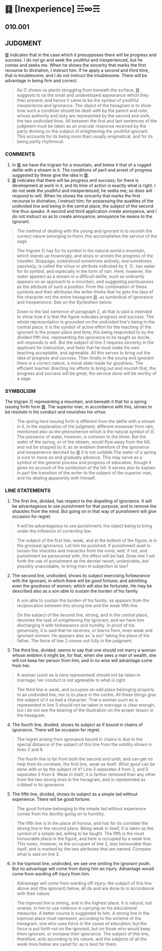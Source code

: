 # ䷃ [Inexperience] ☵∞☴

## 010.001

## JUDGMENT

䷃ indicates that in the case which it presupposes there will be progress and success. I do not go and seek the youthful and inexperienced, but he comes and seeks me. When he shows the sincerity that marks the first recourse to divination, I instruct him. If he apply a second and third time, that is troublesome; and I do not instruct the troublesome. There will be advantage in being firm and correct.

> As ☶ shows us plants struggling from beneath the surface, ䷃ suggests to us the small and undeveloped appearance which they then present; and hence it came to be the symbol of youthful inexperience and ignorance. The object of the hexagram is to show how such a condition should be dealt with by the parent and ruler, whose authority and duty are represented by the second and sixth, the two undivided lines. All between the first and last sentences of the judgment must be taken as an oracular response received by the party divining on the subject of enlightening the youthful ignorant. This accounts for its being more than usually enigmatical, and for its being partly rhythmical.

### COMMENTS

1. In ䷃ we have the trigram for a mountain, and below it that of a rugged defile with a stream in it. The conditions of peril and arrest of progress suggested by these give the idea in ䷃.
2. ䷃ indicates that there will be progress and success; for there is development at work in it, and its time of action is exactly what is right. I do not seek the youthful and inexperienced; he seeks me; so does will respond to will. When he shows the sincerity that marks the first recourse to divination, I instruct him; for possessing the qualities of the undivided line and being in the central place, the subject of the second line thus speaks. A second and third application create annoyance, and I do not instruct so as to create annoyance; annoyance he means to the ignorant.

> The method of dealing with the young and ignorant is to nourish the correct nature belonging to them; this accomplishes the service of the sage.

> The trigram ☶ has for its symbol in the natural world a mountain, which stands up frowningly, and stops or arrests the progress of the traveller. Stoppage, understood sometimes actively, and sometimes passive]y, is called the virtue or attribute indicated by it. ☵, has water for its symbol, and especially in the form of rain. Here, however, the water appears as a stream in a difficult defile, such as ordinarily appears on an approach to a mountain, and suggesting perilousness as the attribute of such a position. From the combination of these symbols and their attributes the writer thinks that he gets the idea of the character not the entire hexagram ䷃, as symbolical of ignorance and inexperience. See on the Symbolism below.

> Down to the last sentence of paragraph 2, all that is said is intended to show how it is that the figure indicates progress and success. The whole representation is grounded on the undivided line's being in the central place. It is the symbol of active effort for the teaching of the ignorant in the proper place and time; this being responded to by the divided fifth line, representing the ignorance to be taught as docile, will responds to will. But the subject of line 2 requires sincerity in the applicant for instruction, and feels that he must make his own teaching acceptable, and agreeable. All this serves to bring out the idea of progress and success.
Then finally in the young and ignorant there is a correct nature, a moral state made for goodness. The efficient teacher directing his efforts to bring out and nourish that, the progress and success will be great; the service done will be worthy of a sage.

### SYMBOLISM

The trigram ☶ representing a mountain, and beneath it that for a spring issuing forth form ䷃. The superior man, in accordance with this, strives to be resolute in his conduct and nourishes his virtue.

> The spring here issuing forth is different from the defile with a stream in it, in the explanation of the judgment; different moreover from rain, mentioned also as the phenomenon which is the natural symbol of ☲. The presence of water, however, is common to the three. But the water of the spring, or of the stream, would flow away from the hill, and not be stopped by it; as an emblem therefore of the ignorance and inexperience denoted by ䷃ it is not suitable.The water of a spring is sure to move on and gradually advance. This may serve as a symbol of the general process and progress of education, though it gives no account of the symbolism of the hill. It serves also to explain in part the transition of the writer to the subject of the superior man, and his dealing apparently with himself.

### LINE STATEMENTS

1. The first line, divided, has respect to the dispelling of ignorance. It will be advantageous to use punishment for that purpose, and to remove the shackles from the mind. But going on in that way of punishment will give occasion for regret.

> It will be advantageous to use punishment; the object being to bring under the influence of correcting law.

> The subject of the first line, weak, and at the bottom of the figure, is in the grossest ignorance. Let him be punished. If punishment avail to loosen the shackles and manacles from the mind, well; if not, and punishment be persevered with, the effect will be had. Does line 1 set forth the use of punishment as the dernier resort, undesirable, but possibly unavoidable, to bring men in subjection to law?

2. The second line, undivided, shows its subject exercising forbearance with the ignorant, in which there will be good fortune; and admitting even the goodness of women, which will also be fortunate. He may be described also as a son able to sustain the burden of his family.

> A son able to sustain the burden of his family; as appears from the reciprocation between this strong line and the weak fifth line.

> On the subject of the second line, strong, and in the central place, devolves the task of enlightening the ignorant; and we have him discharging it with forbearance and humility. In proof of his generosity, it is said that he receives, or learns from, even weak and ignorant women. He appears also as 'a son' taking the place of his father. The force of line 2 comes out fully in the judgment.

3. The third line, divided, seems to say that one should not marry a woman whose emblem it might be, for that, when she sees a man of wealth, she will not keep her person from him, and in no wise will advantage come from her.

> A woman (such as is here represented) should not be taken in marriage; her conduct is not agreeable to what is right.

> The third line is weak, and occupies an odd place belonging properly to an undivided line; nor is its place in the centre. All these things give the subject of it so bad a character. That a woman such as is represented in line 3 should not be taken in marriage is clear enough; but I do not see the bearing of the illustration on the proper lesson in the hexagram.

4. The fourth line, divided, shows its subject as if bound in chains of ignorance. There will be occasion for regret.

> The regret arising from ignorance bound in chains is due to the special distance of the subject of this line from the solidity shown in lines 2 and 6.

> The fourth line is far from both the second and sixth, and can get no help from its correlate, the first line, weak as itself. What good can be done with or by the subject of it? Line 3 separates 4 from 2, and 5 separates it from 6. Weak in itself, it is farther removed than any other from the two strong lines in the hexagram, and is represented as cribbed in its ignorance.

5. The fifth line, divided, shows its subject as a simple lad without experience. There will be good fortune.

> The good fortune belonging to the simple lad without experience comes from his docility going on to humility.

> The fifth line is in the place of honour, and has for its correlate the strong line in the second place. Being weak in itself, it is taken as the symbol of a simple lad, willing to be taught. The fifth is the most honourable place in the figure, and here is occupied by a weak line. This looks, however, to the occupant of line 2, less honourable than itself, and is marked by the two attributes that are named. Compare what is said on line 2.

6. In the topmost line, undivided, we see one smiting the ignorant youth. But no advantage will come from doing him an injury. Advantage would come from warding off injury from him.

> Advantage will come from warding off injury; the subject of this line above and (the ignorant) below, all do and are done to in accordance with their nature.

> The topmost line is strong, and in the highest place. It is natural, but unwise, in him to use violence in carrying on his educational measures. A better course is suggested to him. A strong line in the topmost place must represent, according to the scheme of the hexagram, one who uses force in the cause of education; but the force is put forth not on the ignorant, but on those who would keep them ignorant, or increase their ignorance. The subject of this line, therefore, acts according to his nature, and the subjects of all the weak lines below are cared for as is best for them.
